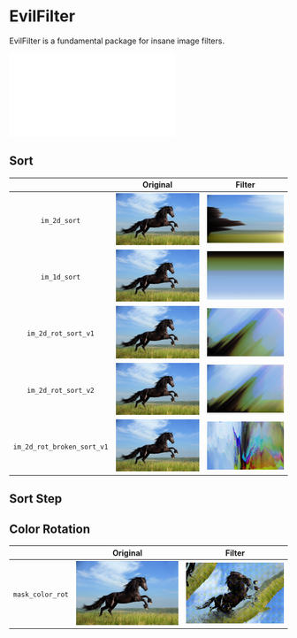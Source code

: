 EvilFilter
==============================

EvilFilter is a fundamental package for insane image filters.

![](sort/README.md)

Sort
------------------------------
| |Original|Filter|
|:-:|-|-|
|`im_2d_sort`               |<img src="sort/figures/original.jpg" width="300"/>    |<img src="sort/figures/00000000.jpg" width="300"/> 
|`im_1d_sort`               |<img src="sort/figures/original.jpg" width="300"/>    |<img src="sort/figures/00000001.jpg" width="300"/> 
|`im_2d_rot_sort_v1`        |<img src="sort/figures/original.jpg" width="300"/>    |<img src="sort/figures/00000002.jpg" width="300"/> 
|`im_2d_rot_sort_v2`        |<img src="sort/figures/original.jpg" width="300"/>    |<img src="sort/figures/00000003.jpg" width="300"/> 
|`im_2d_rot_broken_sort_v1` |<img src="sort/figures/original.jpg" width="300"/>    |<img src="sort/figures/00000004.jpg" width="300"/> 

Sort Step
------------------------------

Color Rotation
------------------------------
| |Original|Filter|
|:-:|-|-|
|`mask_color_rot` |<img src="color_rotation/figures/original.jpg" width="300"/>      |<img src="color_rotation/figures/00000000.gif" width="300"/>